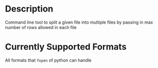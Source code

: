 # Description
Command line tool to split a given file into multiple files by passing in max number of rows allowed in each file
# Currently Supported Formats
All formats that `fopen` of python can handle